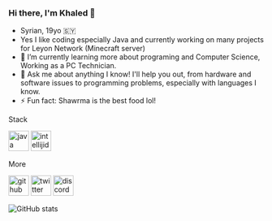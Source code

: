### Hi there, I'm Khaled 👋
* Syrian, 19yo 🇸🇾
* Yes I like coding especially Java and currently working on many projects for Leyon Network (Minecraft server) 
* 🌱 I’m currently learning more about programing and Computer Science, Working as a PC Technician.
* 💬 Ask me about anything I know! I'll help you out, from hardware and software issues to programming problems, especially with languages I know.
* ⚡ Fun fact: Shawrma is the best food lol! 

Stack

[<img src='https://cdn.jsdelivr.net/npm/simple-icons@3.0.1/icons/java.svg' alt='java' height='40'>](java)  [<img src='https://cdn.jsdelivr.net/npm/simple-icons@3.0.1/icons/intellijidea.svg' alt='intellijidea' height='40'>](intellij)  


More

[<img src='https://cdn.jsdelivr.net/npm/simple-icons@3.0.1/icons/github.svg' alt='github' height='40'>](https://github.com/Levaii)  [<img src='https://cdn.jsdelivr.net/npm/simple-icons@3.0.1/icons/twitter.svg' alt='twitter' height='40'>](https://twitter.com/Levaii5)  [<img src='https://cdn.jsdelivr.net/npm/simple-icons@3.0.1/icons/discord.svg' alt='discord' height='40'>](#Levaii1234)  




![GitHub stats](https://github-readme-stats.vercel.app/api?username=Khaled&show_icons=true)  

